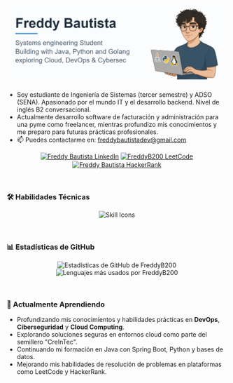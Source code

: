<div align="center">
  <img src="https://raw.githubusercontent.com/FreddyB200/FreddyB200/refs/heads/main/banner.png" alt="Banner Personalizado Freddy Bautista" width="800"/>
</div>

<div align="center">
  <h3> 
</div>

* Soy estudiante de Ingeniería de Sistemas (tercer semestre) y ADSO (SENA). Apasionado por el mundo IT y el desarrollo backend. Nivel de inglés B2 conversacional.
* Actualmente desarrollo software de facturación y administración para una pyme como freelancer, mientras profundizo mis conocimientos y me preparo para futuras prácticas profesionales.
* 📫 Puedes contactarme en: [freddybautistadev@gmail.com](mailto:freddybautistadev@gmail.com)

<p align="center">
  <a href="https://www.linkedin.com/in/freddy-bautista-baquero/" target="_blank"><img align="center" src="https://img.shields.io/badge/LinkedIn-0077B5?style=for-the-badge&logo=linkedin&logoColor=white" alt="Freddy Bautista LinkedIn" /></a>
  <a href="https://leetcode.com/u/FreddyB200/" target="_blank"><img align="center" src="https://img.shields.io/badge/LeetCode-FFA116?style=for-the-badge&logo=leetcode&logoColor=black" alt="FreddyB200 LeetCode" /></a>
  <a href="https://www.hackerrank.com/profile/abs0rbmejohan321" target="_blank"><img align="center" src="https://img.shields.io/badge/-HackerRank-2EC866?style=for-the-badge&logo=hackerrank&logoColor=white" alt="Freddy Bautista HackerRank" /></a>
</p>

<br> 

### 🛠️ Habilidades Técnicas

<div align="center">
<p>
  <img src="https://skillicons.dev/icons?i=java,spring,docker,git,kubernetes,linux,go,postgresql,mysql,python&perline=5" alt="Skill Icons" />
</p>
</div>
<br> 

### 📊 Estadísticas de GitHub

<p align="center">
  <img height="180em" src="https://github-readme-stats.vercel.app/api?username=freddyb200&show_icons=true&theme=tokyonight&include_all_commits=true&count_private=false&hide_border=true" alt="Estadísticas de GitHub de FreddyB200"/>
  <img height="180em" src="https://github-readme-stats.vercel.app/api/top-langs/?username=freddyb200&layout=compact&langs_count=8&theme=tokyonight&hide_border=true" alt="Lenguajes más usados por FreddyB200"/>
</p>

<br> 

### 🌱 Actualmente Aprendiendo

* Profundizando mis conocimientos y habilidades prácticas en **DevOps**, **Ciberseguridad** y **Cloud Computing**.
* Explorando soluciones seguras en entornos cloud como parte del semillero "CreInTec".
* Continuando mi formación en Java con Spring Boot, Python y bases de datos.
* Mejorando mis habilidades de resolución de problemas en plataformas como LeetCode y HackerRank.



